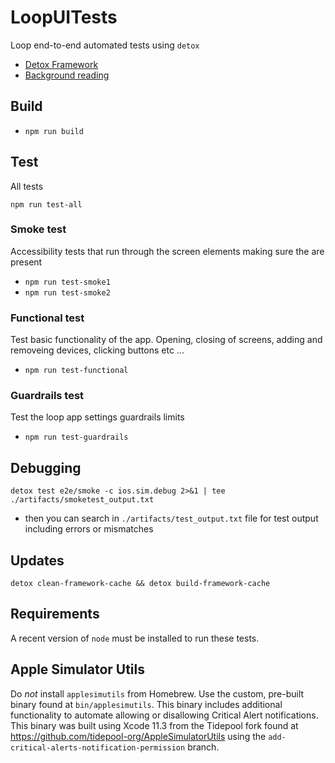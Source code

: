 # LoopUITests
Loop end-to-end automated tests using `detox`

 - [Detox Framework](https://github.com/wix/Detox)
 - [Background reading](https://hackernoon.com/detox-gray-box-end-to-end-testing-framework-for-mobile-apps-196ccd9564ce)


## Build
- `npm run build`

## Test

All tests

`npm run test-all`

### Smoke test
Accessibility tests that run through the screen elements making sure the are present

- `npm run test-smoke1`
- `npm run test-smoke2`

### Functional test
Test basic functionality of the app. Opening, closing of screens, adding and removeing devices, clicking buttons etc ...

- `npm run test-functional`

### Guardrails test
Test the loop app settings guardrails limits

- `npm run test-guardrails`

## Debugging

`detox test e2e/smoke -c ios.sim.debug 2>&1 | tee ./artifacts/smoketest_output.txt`

 - then you can search in `./artifacts/test_output.txt` file for test output including errors or mismatches

## Updates
`detox clean-framework-cache && detox build-framework-cache`

## Requirements

A recent version of `node` must be installed to run these tests.

## Apple Simulator Utils

Do *not* install `applesimutils` from Homebrew. Use the custom, pre-built binary found at `bin/applesimutils`. This binary includes additional functionality to automate allowing or disallowing Critical Alert notifications. This binary was built using Xcode 11.3 from the Tidepool fork found at https://github.com/tidepool-org/AppleSimulatorUtils using the `add-critical-alerts-notification-permission` branch.
